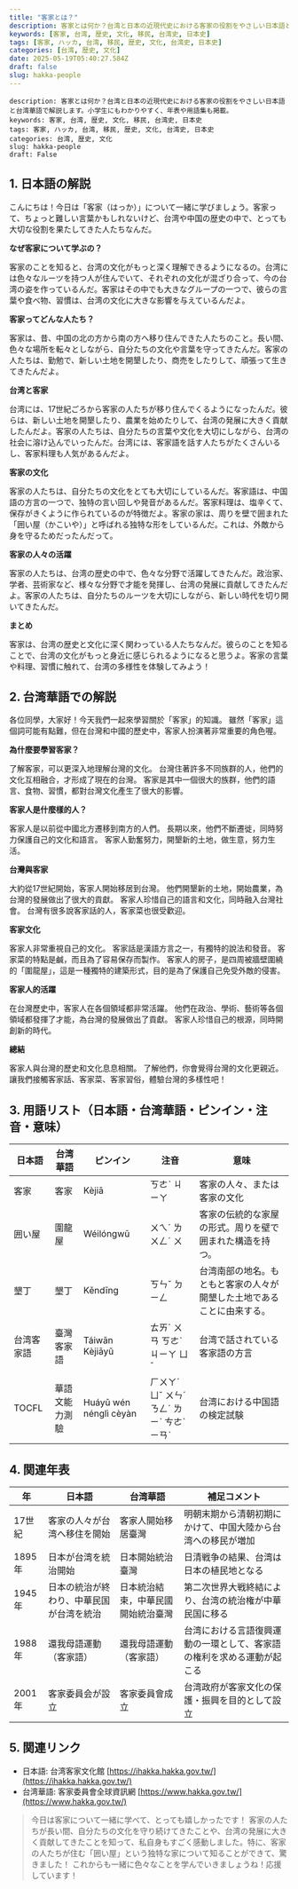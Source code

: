 ```yaml
---
title: "客家とは？"
description: 客家とは何か？台湾と日本の近現代史における客家の役割をやさしい日本語と台湾華語で解説します。小学生にもわかりやすく、年表や用語集も掲載。
keywords: [客家, 台湾, 歴史, 文化, 移民, 台湾史, 日本史]
tags: [客家, ハッカ, 台湾, 移民, 歴史, 文化, 台湾史, 日本史]
categories: [台湾, 歴史, 文化]
date: 2025-05-19T05:40:27.584Z
draft: false
slug: hakka-people
---
```


```
description: 客家とは何か？台湾と日本の近現代史における客家の役割をやさしい日本語と台湾華語で解説します。小学生にもわかりやすく、年表や用語集も掲載。
keywords: 客家, 台湾, 歴史, 文化, 移民, 台湾史, 日本史
tags: 客家, ハッカ, 台湾, 移民, 歴史, 文化, 台湾史, 日本史
categories: 台湾, 歴史, 文化
slug: hakka-people
draft: False
```

## 1. 日本語の解説

こんにちは！今日は「客家（はっか）」について一緒に学びましょう。客家って、ちょっと難しい言葉かもしれないけど、台湾や中国の歴史の中で、とっても大切な役割を果たしてきた人たちなんだ。

**なぜ客家について学ぶの？**

客家のことを知ると、台湾の文化がもっと深く理解できるようになるの。台湾には色々なルーツを持つ人が住んでいて、それぞれの文化が混ざり合って、今の台湾の姿を作っているんだ。客家はその中でも大きなグループの一つで、彼らの言葉や食べ物、習慣は、台湾の文化に大きな影響を与えているんだよ。

**客家ってどんな人たち？**

客家は、昔、中国の北の方から南の方へ移り住んできた人たちのこと。長い間、色々な場所を転々としながら、自分たちの文化や言葉を守ってきたんだ。客家の人たちは、勤勉で、新しい土地を開墾したり、商売をしたりして、頑張って生きてきたんだよ。

**台湾と客家**

台湾には、17世紀ごろから客家の人たちが移り住んでくるようになったんだ。彼らは、新しい土地を開墾したり、農業を始めたりして、台湾の発展に大きく貢献したんだよ。客家の人たちは、自分たちの言葉や文化を大切にしながら、台湾の社会に溶け込んでいったんだ。台湾には、客家語を話す人たちがたくさんいるし、客家料理も人気があるんだよ。

**客家の文化**

客家の人たちは、自分たちの文化をとても大切にしているんだ。客家語は、中国語の方言の一つで、独特の言い回しや発音があるんだ。客家料理は、塩辛くて、保存がきくように作られているのが特徴だよ。客家の家は、周りを壁で囲まれた「囲い屋（かこいや）」と呼ばれる独特な形をしているんだ。これは、外敵から身を守るためだったんだって。

**客家の人々の活躍**

客家の人たちは、台湾の歴史の中で、色々な分野で活躍してきたんだ。政治家、学者、芸術家など、様々な分野で才能を発揮し、台湾の発展に貢献してきたんだよ。客家の人たちは、自分たちのルーツを大切にしながら、新しい時代を切り開いてきたんだ。

**まとめ**

客家は、台湾の歴史と文化に深く関わっている人たちなんだ。彼らのことを知ることで、台湾の文化がもっと身近に感じられるようになると思うよ。客家の言葉や料理、習慣に触れて、台湾の多様性を体験してみよう！

## 2. 台湾華語での解説

各位同學，大家好！今天我們一起來學習關於「客家」的知識。 雖然「客家」這個詞可能有點難，但在台灣和中國的歷史中，客家人扮演著非常重要的角色喔。

**為什麼要學習客家？**

了解客家，可以更深入地理解台灣的文化。 台灣住著許多不同族群的人，他們的文化互相融合，才形成了現在的台灣。 客家是其中一個很大的族群，他們的語言、食物、習慣，都對台灣文化產生了很大的影響。

**客家人是什麼樣的人？**

客家人是以前從中國北方遷移到南方的人們。 長期以來，他們不斷遷徙，同時努力保護自己的文化和語言。 客家人勤奮努力，開墾新的土地，做生意，努力生活。

**台灣與客家**

大約從17世紀開始，客家人開始移居到台灣。 他們開墾新的土地，開始農業，為台灣的發展做出了很大的貢獻。 客家人珍惜自己的語言和文化，同時融入台灣社會。 台灣有很多說客家話的人，客家菜也很受歡迎。

**客家文化**

客家人非常重視自己的文化。 客家話是漢語方言之一，有獨特的說法和發音。 客家菜的特點是鹹，而且為了容易保存而製作。 客家人的房子，是四周被牆壁圍繞的「圍龍屋」，這是一種獨特的建築形式，目的是為了保護自己免受外敵的侵害。

**客家人的活躍**

在台灣歷史中，客家人在各個領域都非常活躍。 他們在政治、學術、藝術等各個領域都發揮了才能，為台灣的發展做出了貢獻。 客家人珍惜自己的根源，同時開創新的時代。

**總結**

客家人與台灣的歷史和文化息息相關。 了解他們，你會覺得台灣的文化更親近。 讓我們接觸客家話、客家菜、客家習俗，體驗台灣的多樣性吧！

## 3. 用語リスト（日本語・台湾華語・ピンイン・注音・意味）

| 日本語 | 台湾華語 | ピンイン | 注音 | 意味 |
|---|---|---|---|---|
| 客家 | 客家 | Kèjiā | ㄎㄜˋ ㄐㄧㄚ | 客家の人々、または客家の文化 |
| 囲い屋 | 圍龍屋 | Wéilóngwū | ㄨㄟˊ ㄌㄨㄥˊ ㄨ | 客家の伝統的な家屋の形式。周りを壁で囲まれた構造を持つ。 |
| 墾丁 | 墾丁 | Kěndīng | ㄎㄣˇ ㄉㄧㄥ | 台湾南部の地名。もともと客家の人々が開墾した土地であることに由来する。 |
| 台湾客家語 | 臺灣客家語 | Táiwān Kèjiāyǔ | ㄊㄞˊ ㄨㄢ ㄎㄜˋ ㄐㄧㄚ ㄩˇ | 台湾で話されている客家語の方言 |
| TOCFL | 華語文能力測驗 | Huáyǔ wén nénglì cèyàn | ㄏㄨㄚˊ ㄩˇ ㄨㄣˊ ㄋㄥˊ ㄌㄧˋ ㄘㄜˋ ㄧㄢˋ | 台湾における中国語の検定試験 |

## 4. 関連年表

| 年 | 日本語 | 台湾華語 | 補足コメント |
|---|---|---|---|
| 17世紀 | 客家の人々が台湾へ移住を開始 | 客家人開始移居臺灣 | 明朝末期から清朝初期にかけて、中国大陸から台湾への移民が増加 |
| 1895年 | 日本が台湾を統治開始 | 日本開始統治臺灣 | 日清戦争の結果、台湾は日本の植民地となる |
| 1945年 | 日本の統治が終わり、中華民国が台湾を統治 | 日本統治結束，中華民國開始統治臺灣 | 第二次世界大戦終結により、台湾の統治権が中華民国に移る |
| 1988年 | 還我母語運動（客家語） | 還我母語運動（客家語） | 台湾における言語復興運動の一環として、客家語の権利を求める運動が起こる |
| 2001年 | 客家委員会が設立 | 客家委員會成立 | 台湾政府が客家文化の保護・振興を目的として設立 |

## 5. 関連リンク

*   日本語: 台湾客家文化館 [https://ihakka.hakka.gov.tw/](https://ihakka.hakka.gov.tw/)
*   台湾華語: 客家委員會全球資訊網 [https://www.hakka.gov.tw/](https://www.hakka.gov.tw/)

> 今日は客家について一緒に学べて、とっても嬉しかったです！ 客家の人たちが長い間、自分たちの文化を守り続けてきたことや、台湾の発展に大きく貢献してきたことを知って、私自身もすごく感動しました。特に、客家の人たちが住む「囲い屋」という独特な家について知ることができて、驚きました！ これからも一緒に色々なことを学んでいきましょうね！応援しています！
